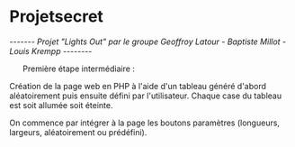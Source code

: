 # Projetsecret

<i> -------  Projet "Lights Out" par le groupe Geoffroy Latour - Baptiste Millot - Louis Krempp --------</i>
 
 <ul>Première étape intermédiaire :</ul>
 Création de la page web en PHP à l'aide d'un tableau généré d'abord aléatoirement puis ensuite défini par l'utilisateur.
 Chaque case du tableau est soit allumée soit éteinte.
 
 On commence par intégrer à la page les boutons paramètres (longueurs, largeurs, aléatoirement ou prédéfini).
